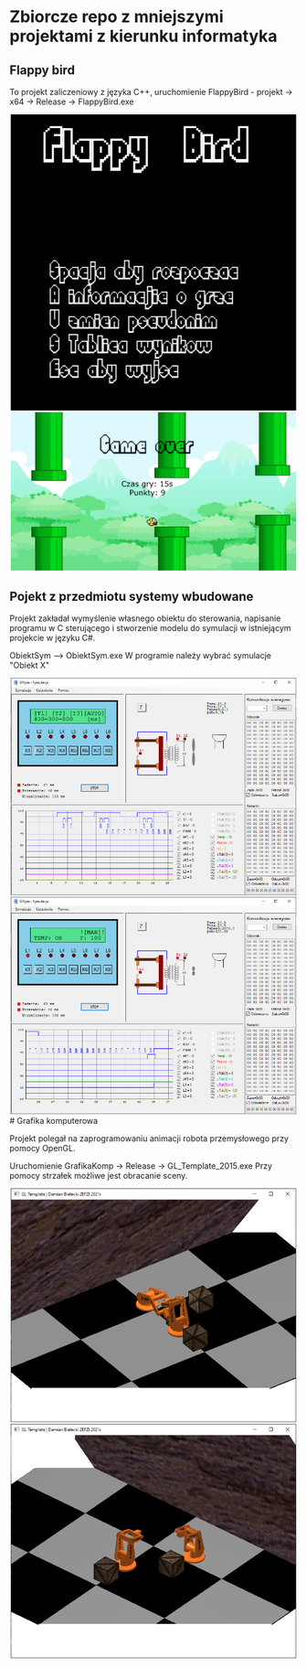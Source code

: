 # Zbiorcze repo z mniejszymi projektami z kierunku informatyka

## Flappy bird 
To projekt zaliczeniowy z języka C++,
uruchomienie FlappyBird - projekt -> x64 -> Release -> FlappyBird.exe

<div style="text-align:center;">
<img src="FlappyBird/img/ss1.png?raw=true" alt="drawing" style="width:500px;"/>
<img src="FlappyBird/img/ss2.png?raw=true" alt="drawing" style="width:500px;"/>
</div>

## Pojekt z przedmiotu systemy wbudowane
Projekt zakładał wymyślenie własnego obiektu do sterowania,
napisanie programu w C sterującego i stworzenie modelu do symulacji
w istniejącym projekcie w języku C#.

ObiektSym --> ObiektSym.exe
W programie należy wybrać symulacje "Obiekt X"

<div style="text-align:center;">
<img src="SystemyWbudowane/img/ss1.png?raw=true" alt="drawing" style="width:500px;"/>
<img src="SystemyWbudowane/img/ss2.png?raw=true" alt="drawing" style="width:500px;"/>
</div>
# Grafika komputerowa

Projekt polegał na zaprogramowaniu animacji robota przemysłowego przy pomocy 
OpenGL. 

Uruchomienie GrafikaKomp -> Release -> GL_Template_2015.exe
Przy pomocy strzałek możliwe jest obracanie sceny.

<div style="text-align:center;">
<img src="grafikaKomp/img/ss1.png?raw=true" alt="drawing" style="width:500px;"/>
<img src="grafikaKomp/img/ss2.png?raw=true" alt="drawing" style="width:500px;"/>
</div>